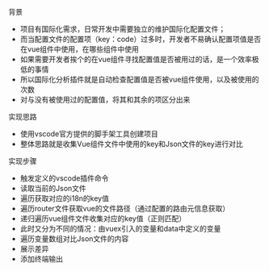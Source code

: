 背景

* 项目有国际化需求，日常开发中需要独立的维护国际化配置文件；
* 而当配置文件的配置项（key：code）过多时，开发者不易确认配置项值是否在vue组件中使用，在哪些组件中使用
* 如果需要开发者挨个的在vue组件寻找配置值是否被用过的话，是一个效率极低的事情
* 所以国际化分析插件就是自动检查配置值是否被vue组件使用，以及被使用的次数
* 对与没有被使用过的配置值，将其和其余的项区分出来

实现思路

* 使用vscode官方提供的脚手架工具创建项目
* 整体思路就是收集Vue组件文件中使用的key和Json文件的key进行对比

实现步骤

* 触发定义的vscode插件命令
* 读取当前的Json文件
* 遍历获取对应的i18n的key值
* 遍历router文件获取vue的文件路径（通过配置的路由元信息获取）
* 递归遍历vue组件文件收集对应的key值（正则匹配）
* 此时又分为不同的情况：由vuex引入的变量和data中定义的变量
* 遍历变量数组对比Json文件的内容
* 展示差异
* 添加终端输出